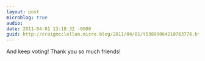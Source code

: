 ```yaml
---
layout: post
microblog: true
audio: 
date: 2011-04-01 13:18:32 -0600
guid: http://craigmcclellan.micro.blog/2011/04/01/t53899064210763776.html
---
```

And keep voting! Thank you so much friends!
